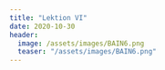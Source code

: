 ```yaml
---
title: "Lektion VI"
date: 2020-10-30
header:
  image: /assets/images/BAIN6.png
  teaser: "/assets/images/BAIN6.png"
---
```


